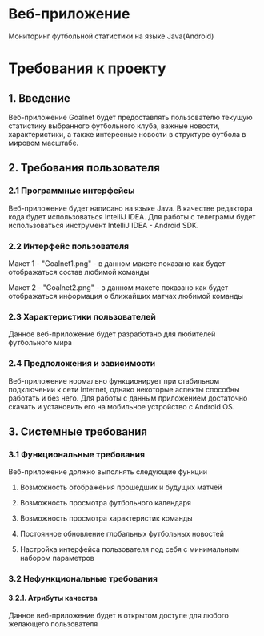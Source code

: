 # Веб-приложение
Мониторинг футбольной статистики на языке Java(Android)

# Требования к проекту
## 1. Введение
Веб-приложение Goalnet будет предоставлять пользователю текущую статистику выбранного футбольного клуба, важные новости, характеристики, а также интересные новости в структуре футбола в мировом масштабе.

## 2. Требования пользователя
### 2.1 Программные интерфейсы
Веб-приложение будет написано на языке Java. В качестве редактора кода будет использоваться IntelliJ IDEA. Для работы с телеграмм будет использоваться инструмент IntelliJ IDEA - Android SDK.

### 2.2 Интерфейс пользователя
Макет 1 - "Goalnet1.png" - в данном макете показано как будет отображаться состав любимой команды

Макет 2 - "Goalnet2.png" - в данном макете показано как будет отображаться информация о ближайших матчах любимой команды

### 2.3 Характеристики пользователей
Данное веб-приложение будет разработано для любителей футбольного мира

### 2.4 Предположения и зависимости
Веб-приложение нормально функционирует при стабильном подключении к сети Internet, однако некоторые аспекты способны работать и без него. Для работы с данным приложением достаточно скачать и установить его на мобильное устройство с Android OS.

## 3. Системные требования
### 3.1 Функциональные требования

Веб-приложение должно выполнять следующие функции

1. Возможность отображения прошедших и будущих матчей

2. Возможность просмотра футбольного календаря

3. Возможность просмотра характеристик команды

4. Постоянное обновление глобальных футбольных новостей

5. Настройка интерфейса пользователя под себя с минимальным набором параметров

### 3.2 Нефункциональные требования
#### 3.2.1. Атрибуты качества
Данное веб-приложение будет в открытом доступе для любого желающего пользователя
